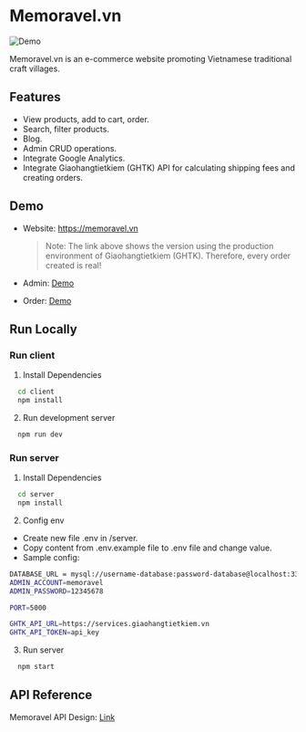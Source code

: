 # Memoravel.vn

![Demo](https://drive.google.com/uc?id=1ryRYMoLw1Bl9osvIIqBVUeuUddC68-mB)

Memoravel.vn is an e-commerce website promoting Vietnamese traditional craft villages. 

## Features

- View products, add to cart, order.
- Search, filter products.
- Blog.
- Admin CRUD operations.
- Integrate Google Analytics.
- Integrate Giaohangtietkiem (GHTK) API for calculating shipping fees and creating orders.

## Demo

- Website: https://memoravel.vn
    > Note: The link above shows the version using the production environment of Giaohangtietkiem (GHTK). Therefore, every order created is real!

- Admin: [Demo](https://drive.google.com/file/d/1TXZDm4LDOc7iJlEB9TcmALdyHWgNay2N/view?usp=sharing)

- Order: [Demo](https://drive.google.com/uc?id=1jCg3I5UQIAbTYQfaelTzMM8yVh0k9Q0G)

## Run Locally 

### Run client

1. Install Dependencies

```sh
  cd client
  npm install
```

2. Run development server

```sh
  npm run dev
```

### Run server

1. Install Dependencies

```sh
  cd server
  npm install
```

2. Config env

- Create new file .env in /server.
- Copy content from .env.example file to .env file and change value.
- Sample config:

```sh
DATABASE_URL = mysql://username-database:password-database@localhost:3306/database-name
ADMIN_ACCOUNT=memoravel
ADMIN_PASSWORD=12345678

PORT=5000

GHTK_API_URL=https://services.giaohangtietkiem.vn
GHTK_API_TOKEN=api_key
```

3. Run server

```sh
  npm start
```

## API Reference

Memoravel API Design: [Link](https://docs.google.com/spreadsheets/d/1H689YuIo5pV0Z2OdZPZfwqYtnwct7eaopzjvL__8FSw/edit#gid=1185744960)
